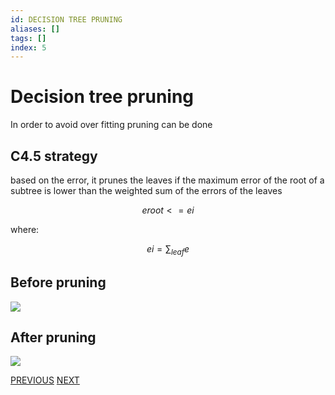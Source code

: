```yaml
---
id: DECISION TREE PRUNING
aliases: []
tags: []
index: 5
---
```


# Decision tree pruning

In order to avoid over fitting  pruning can be done

## C4.5 strategy

based on the error, it prunes the leaves if the maximum error of the root of a subtree is lower than the weighted sum of the errors of the leaves

$$eroot <= ei$$

where:

$$
ei = \sum_{leaf}{e}
$$

## Before pruning

![](datamining/Pasted_image_20231230175754.png)

## After pruning

![](datamining/Pasted_image_20231230175803.png)

[PREVIOUS](datamining/classification/decision_trees.md) [NEXT](datamining/classification/regression.md)
